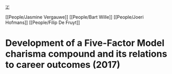 [🇿](zotero://select/groups/5641742/items/X7I9CCDR)

[[People/Jasmine Vergauwe]] [[People/Bart Wille]] [[People/Joeri Hofmans]] [[People/Filip De Fruyt]] 
# Development of a Five-Factor Model charisma compound and its relations to career outcomes (2017)

